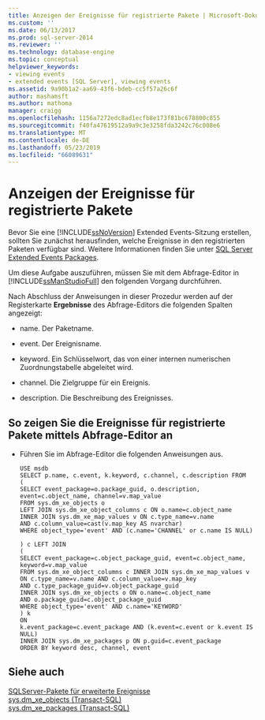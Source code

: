 ```yaml
---
title: Anzeigen der Ereignisse für registrierte Pakete | Microsoft-Dokumentation
ms.custom: ''
ms.date: 06/13/2017
ms.prod: sql-server-2014
ms.reviewer: ''
ms.technology: database-engine
ms.topic: conceptual
helpviewer_keywords:
- viewing events
- extended events [SQL Server], viewing events
ms.assetid: 9a90b1a2-aa69-43f6-bdeb-cc5f57a26c6f
author: mashamsft
ms.author: mathoma
manager: craigg
ms.openlocfilehash: 1156a7272edc8ad1ecfb8e173f81bc678800c855
ms.sourcegitcommit: f40fa47619512a9a9c3e3258fda3242c76c008e6
ms.translationtype: MT
ms.contentlocale: de-DE
ms.lasthandoff: 05/23/2019
ms.locfileid: "66089631"
---
```

# <a name="view-the-events-for-registered-packages"></a>Anzeigen der Ereignisse für registrierte Pakete
  Bevor Sie eine [!INCLUDE[ssNoVersion](../includes/ssnoversion-md.md)] Extended Events-Sitzung erstellen, sollten Sie zunächst herausfinden, welche Ereignisse in den registrierten Paketen verfügbar sind. Weitere Informationen finden Sie unter [SQL Server Extended Events Packages](../relational-databases/extended-events/sql-server-extended-events-packages.md).  
  
 Um diese Aufgabe auszuführen, müssen Sie mit dem Abfrage-Editor in [!INCLUDE[ssManStudioFull](../includes/ssmanstudiofull-md.md)] den folgenden Vorgang durchführen.  
  
 Nach Abschluss der Anweisungen in dieser Prozedur werden auf der Registerkarte **Ergebnisse** des Abfrage-Editors die folgenden Spalten angezeigt:  
  
-   name. Der Paketname.  
  
-   event. Der Ereignisname.  
  
-   keyword. Ein Schlüsselwort, das von einer internen numerischen Zuordnungstabelle abgeleitet wird.  
  
-   channel. Die Zielgruppe für ein Ereignis.  
  
-   description. Die Beschreibung des Ereignisses.  
  
## <a name="to-view-the-events-for-registered-packages-using-query-editor"></a>So zeigen Sie die Ereignisse für registrierte Pakete mittels Abfrage-Editor an  
  
-   Führen Sie im Abfrage-Editor die folgenden Anweisungen aus.  
  
    ```  
    USE msdb  
    SELECT p.name, c.event, k.keyword, c.channel, c.description FROM  
    (  
    SELECT event_package=o.package_guid, o.description,   
    event=c.object_name, channel=v.map_value  
    FROM sys.dm_xe_objects o  
    LEFT JOIN sys.dm_xe_object_columns c ON o.name=c.object_name  
    INNER JOIN sys.dm_xe_map_values v ON c.type_name=v.name   
    AND c.column_value=cast(v.map_key AS nvarchar)  
    WHERE object_type='event' AND (c.name='CHANNEL' or c.name IS NULL)  
  
    ) c LEFT JOIN   
    (  
    SELECT event_package=c.object_package_guid, event=c.object_name,   
    keyword=v.map_value  
    FROM sys.dm_xe_object_columns c INNER JOIN sys.dm_xe_map_values v   
    ON c.type_name=v.name AND c.column_value=v.map_key   
    AND c.type_package_guid=v.object_package_guid  
    INNER JOIN sys.dm_xe_objects o ON o.name=c.object_name   
    AND o.package_guid=c.object_package_guid  
    WHERE object_type='event' AND c.name='KEYWORD'   
    ) k  
    ON  
    k.event_package=c.event_package AND (k.event=c.event or k.event IS NULL)  
    INNER JOIN sys.dm_xe_packages p ON p.guid=c.event_package  
    ORDER BY keyword desc, channel, event  
    ```  
  
## <a name="see-also"></a>Siehe auch  
 [SQLServer-Pakete für erweiterte Ereignisse](../relational-databases/extended-events/sql-server-extended-events-packages.md)   
 [sys.dm_xe_objects &#40;Transact-SQL&#41;](/sql/relational-databases/system-dynamic-management-views/sys-dm-xe-objects-transact-sql)   
 [sys.dm_xe_packages &#40;Transact-SQL&#41;](/sql/relational-databases/system-dynamic-management-views/sys-dm-xe-packages-transact-sql)  
  
  
